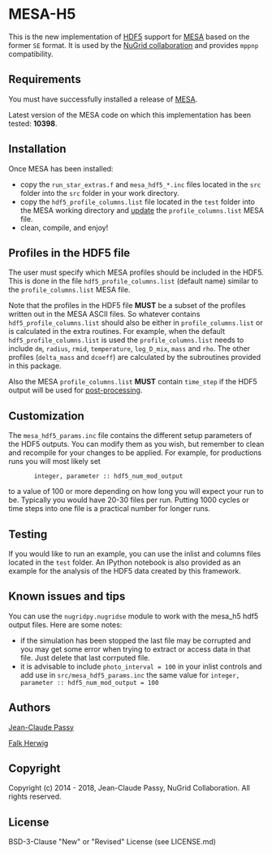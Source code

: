 MESA-H5
=======

This is the new implementation of [HDF5](https://support.hdfgroup.org/HDF5/) support for
[MESA](http://mesa.sourceforge.net/) based on the former ``SE`` format.
It is used by the [NuGrid collaboration](https://github.com/NuGrid)
and provides ``mppnp`` compatibility.

Requirements
------------

You must have successfully installed a release of [MESA](http://mesa.sourceforge.net/).

Latest version of the MESA code on which this implementation has been tested: **10398**.

Installation
------------

Once MESA has been installed:
* copy the ``run_star_extras.f`` and ``mesa_hdf5_*.inc`` files located in the ``src`` folder
into the ``src`` folder in your work directory.
* copy the ``hdf5_profile_columns.list`` file located in the ``test`` folder into the MESA working directory and [update](https://github.com/NuGrid/mesa_h5#profiles-in-the-hdf5-file) the ``profile_columns.list`` MESA file.
* clean, compile, and enjoy!

Profiles in the HDF5 file
-------------------------

The user must specify which MESA profiles should be included in the HDF5. This is done in the file ``hdf5_profile_columns.list`` (default name) similar to the ``profile_columns.list`` MESA file.

Note that the profiles in the HDF5 file **MUST** be a subset of the profiles written out in the MESA ASCII files. So whatever contains ``hdf5_profile_columns.list`` should also be either in ``profile_columns.list`` or is calculated in the extra routines. 
For example, when the default ``hdf5_profile_columns.list`` is used the ``profile_columns.list`` needs to include ``dm``, ``radius``, ``rmid``, ``temperature``, ``log_D_mix``, ``mass`` and ``rho``. The other profiles (``delta_mass`` and ``dcoeff``) are calculated by the subroutines provided in this package.

Also the MESA ``profile_columns.list`` **MUST** contain ``time_step`` if the HDF5 output will be used for [post-processing](https://github.com/NuGrid/NuPPN).

Customization
-------------

The ``mesa_hdf5_params.inc`` file contains the different setup parameters of the HDF5 outputs. You can modify them as you wish, but remember to clean and recompile for your changes to be applied. For example, for productions runs you will most likely set
```
       integer, parameter :: hdf5_num_mod_output
```
to a value of 100 or more depending on how long you will expect your run to be. Typically you would have 20-30 files per run. Putting 1000 cycles or time steps into one file is a practical number for longer runs.

Testing
-------

If you would like to run an example, you can use the inlist and columns files located in the ``test`` folder. An IPython notebook is also provided as an example for the
analysis of the HDF5 data created by this framework.

Known issues and tips
---------------------

You can use the `nugridpy.nugridse` module to work with the mesa_h5 hdf5 output files. Here are some notes:

* if the simulation has been stopped the last file may be corrupted and you may get some error when trying to extract or access data in that file. Just delete that last corrputed file.
* it is advisable to include `photo_interval = 100` in your inlist controls and add use in `src/mesa_hdf5_params.inc` the same value for `integer, parameter :: hdf5_num_mod_output = 100`

Authors
-------

[Jean-Claude Passy](https://github.com/jcpassy)

[Falk Herwig](https://github.com/fherwig)

Copyright
---------

Copyright (c) 2014 - 2018, Jean-Claude Passy, NuGrid Collaboration.
All rights reserved.

License
-------

BSD-3-Clause "New" or "Revised" License (see LICENSE.md)
